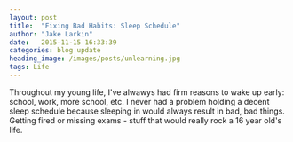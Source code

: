 ```yaml
---
layout: post
title:  "Fixing Bad Habits: Sleep Schedule"
author: "Jake Larkin"
date:   2015-11-15 16:33:39
categories: blog update
heading_image: /images/posts/unlearning.jpg
tags: Life
---
```

Throughout my young life, I've alwawys had firm reasons to wake up early: school, work, more school, etc. I never had a problem holding a decent sleep schedule because sleeping in would always result in bad, bad things. Getting fired or missing exams - stuff that would really rock a 16 year old's life. 

